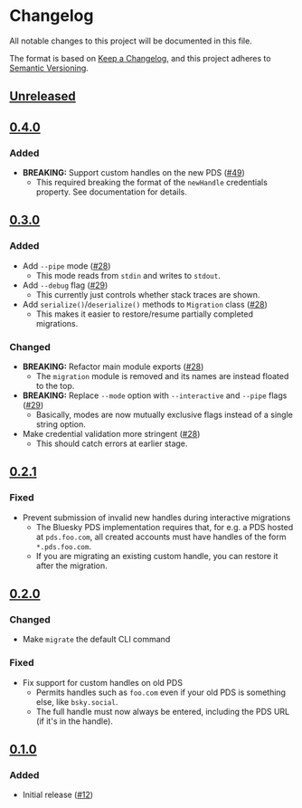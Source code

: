 # Changelog

All notable changes to this project will be documented in this file.

The format is based on [Keep a Changelog](https://keepachangelog.com/en/1.0.0/),
and this project adheres to [Semantic Versioning](https://semver.org/spec/v2.0.0.html).

## [Unreleased]

## [0.4.0]

### Added

- **BREAKING:** Support custom handles on the new PDS ([#49](https://github.com/rekmarks/bluesky-account-migrator.git/pull/49))
  - This required breaking the format of the `newHandle` credentials property. See documentation
    for details.

## [0.3.0]

### Added

- Add `--pipe` mode ([#28](https://github.com/rekmarks/bluesky-account-migrator/pull/28))
  - This mode reads from `stdin` and writes to `stdout`.
- Add `--debug` flag ([#29](https://github.com/rekmarks/bluesky-account-migrator/pull/29))
  - This currently just controls whether stack traces are shown.
- Add `serialize()`/`deserialize()` methods to `Migration` class ([#28](https://github.com/rekmarks/bluesky-account-migrator/pull/28))
  - This makes it easier to restore/resume partially completed migrations.

### Changed

- **BREAKING:** Refactor main module exports ([#28](https://github.com/rekmarks/bluesky-account-migrator/pull/28))
  - The `migration` module is removed and its names are instead floated to the top.
- **BREAKING:** Replace `--mode` option with `--interactive` and `--pipe` flags ([#29](https://github.com/rekmarks/bluesky-account-migrator/pull/29))
  - Basically, modes are now mutually exclusive flags instead of a single string option.
- Make credential validation more stringent ([#28](https://github.com/rekmarks/bluesky-account-migrator/pull/28))
  - This should catch errors at earlier stage.

## [0.2.1]

### Fixed

- Prevent submission of invalid new handles during interactive migrations
  - The Bluesky PDS implementation requires that, for e.g. a PDS hosted at `pds.foo.com`,
    all created accounts must have handles of the form `*.pds.foo.com`.
  - If you are migrating an existing custom handle, you can restore it after the migration.

## [0.2.0]

### Changed

- Make `migrate` the default CLI command

### Fixed

- Fix support for custom handles on old PDS
  - Permits handles such as `foo.com` even if your old PDS is something else, like `bsky.social`.
  - The full handle must now always be entered, including the PDS URL (if it's in the handle).

## [0.1.0]

### Added

- Initial release ([#12](https://github.com/rekmarks/bluesky-account-migrator/pull/12))

[Unreleased]: https://github.com/rekmarks/bluesky-account-migrator.git/compare/v0.4.0...HEAD
[0.4.0]: https://github.com/rekmarks/bluesky-account-migrator.git/compare/v0.3.0...v0.4.0
[0.3.0]: https://github.com/rekmarks/bluesky-account-migrator.git/compare/v0.2.1...v0.3.0
[0.2.1]: https://github.com/rekmarks/bluesky-account-migrator.git/compare/v0.2.0...v0.2.1
[0.2.0]: https://github.com/rekmarks/bluesky-account-migrator.git/compare/v0.1.0...v0.2.0
[0.1.0]: https://github.com/rekmarks/bluesky-account-migrator.git/releases/tag/v0.1.0
